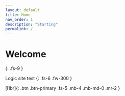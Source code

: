 ```yaml
---
layout: default
title: Home
nav_order: 1
description: "Starting"
permalink: /
---
```


# Welcome
{: .fs-9 }

Logic site test
{: .fs-6 .fw-300 }

[l1br]{: .btn .btn-primary .fs-5 .mb-4 .mb-md-0 .mr-2 } 